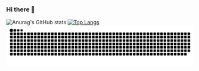 ### Hi there 👋

![Anurag's GitHub stats](https://github-readme-stats.vercel.app/api?username=lipeiv&count_private=true&show_icons=true&theme=radical)   [![Top Langs](https://github-readme-stats.vercel.app/api/top-langs/?username=lipeiv&layout=compact)](https://github.com/anuraghazra/github-readme-stats)
![](https://raw.githubusercontent.com/lipeiv/lipeiv/main/assets/github-contribution-grid-snake.svg)
